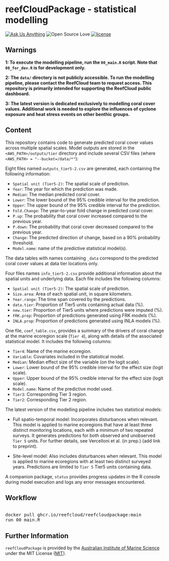 # reefCloudPackage - statistical modelling

<!-- badges: start -->
[![Ask Us Anything][0a]][0b]
![Open Source Love][0c]
[![license](https://img.shields.io/badge/license-MIT%20+%20file%20LICENSE-lightgrey.svg)](https://choosealicense.com/)

[0a]: https://img.shields.io/badge/Ask%20us-anything-1abc9c.svg
[0b]: https://github.com/open-aims/bcs_mixing_model/issues/new
[0c]: https://badges.frapsoft.com/os/v2/open-source.svg?v=103

<!-- badges: end -->

## Warnings
**1: To execute the modelling pipeline, run the `00_main.R` script. Note that `00_for_dev.R` is for development only.**

**2: The `data/` directory is not publicly accessible. To run the modelling pipeline, please contact the ReefCloud team to request access. This repository is primarily intended for supporting the ReefCloud public dashboard.**

**3: The latest version is dedicated exclusively to modelling coral cover values. Additional work is needed to explore the influences of cyclone exposure and heat stress events on other benthic groups.**

## Content 

This repository contains code to generate predicted coral cover values across multiple spatial scales. Model outputs are stored in the `<AWS_PATH>/outputs/tier` directory and include several CSV files (where `<AWS_PATH> = "--bucket=/data/*"`):

Eight files named `outputs_tier5-2.csv` are generated, each containing the following information:

- `Spatial unit (Tier5-2)`: The spatial scale of prediction. 
- `Year`: The year for which the prediction was made.
- `Median`: The median predicted coral cover.
- `Lower`: The lower bound of the 95% credible interval for the prediction.
- `Upper`: The upper bound of the 95% credible interval for the prediction.
- `Fold.Change`: The year-to-year fold change in predicted coral cover.
- `P.up`: The probability that coral cover increased compared to the previous year.
- `P.down`: The probability that coral cover decreased compared to the previous year.
- `Change`: The predicted direction of change, based on a 90% probability threshold.
- `Model.name`: name of the predictive statistical model(s). 

The data tables with names containing `_data` correspond to the predicted coral cover values at data tier locations only. 

Four files names `info_tier5-2.csv` provide additional information about the spatial units and underlying data. Each file includes the following columns:
- `Spatial unit (Tier5-2)`: The spatial scale of prediction.
- `Size.area`:  Area of each spatial unit, in square kilometers.
- `Year.range`: The time span covered by the predictions.
- `data.tier`: Proportion of Tier5 units containing actual data (%).
- `new.tier`: Proportion of Tier5 units where predictions were imputed (%).
- `FRK.prop`: Proportion of predictions generated using FRK models (%).
- `INLA.prop`: Proportion of predictions generated using INLA models (%).

One file, `coef_table.csv`, provides a summary of the drivers of coral change at the marine ecoregion scale (`Tier 4`), along with details of the associated statistical model. It includes the following columns:

- `Tier4`: Name of the marine ecoregion.
- `Variable`: Covariates included in the statistical model.
- `Median`: Median effect size of the variable (on the logit scale).
- `Lower`: Lower bound of the 95% credible interval for the effect size (logit scale).
- `Upper`: Upper bound of the 95% credible interval for the effect size (logit scale).
- `Model.name`: Name of the predictive model used.
- `Tier3`: Corresponding Tier 3 region.
- `Tier2`: Corresponding Tier 2 region.

The latest version of the modelling pipeline includes two statistical models:

* Full spatio-temporal model: Incorporates disturbances when relevant. This model is applied to marine ecoregions that have at least three distinct monitoring locations, each with a minimum of two repeated surveys. It generates predictions for both observed and unobserved `Tier 5` units. For further details, see Vercelloni et al. (in prep.) (add link to preprint).

* Site-level model: Also includes disturbances when relevant. This model is applied to marine ecoregions with at least two distinct surveyed years. Predictions are limited to `Tier 5` Tier5 units containing data.

A companion package, `status` provides progress updates in the R console during model execution and logs any error messages encountered.    

## Workflow
<pre lang="markdown"> 
docker pull ghcr.io/reefcloud/reefcloudpackage:main
run 00_main.R
</pre>

## Further Information
`reefCloudPackage` is provided by the [Australian Institute of Marine Science](https://www.aims.gov.au/) under the MIT License ([MIT](https://opensource.org/license/mit)).

